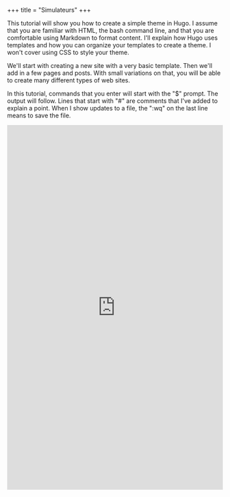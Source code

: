 +++
title = "Simulateurs"
+++

This tutorial will show you how to create a simple theme in Hugo. I assume that you are familiar with HTML, the bash command line, and that you are comfortable using Markdown to format content. I'll explain how Hugo uses templates and how you can organize your templates to create a theme. I won't cover using CSS to style your theme.

We'll start with creating a new site with a very basic template. Then we'll add in a few pages and posts. With small variations on that, you will be able to create many different types of web sites.

In this tutorial, commands that you enter will start with the "$" prompt. The output will follow. Lines that start with "#" are comments that I've added to explain a point. When I show updates to a file, the ":wq" on the last line means to save the file.

 <div id="example1-container" markdown = "1">
<iframe id="example1" src="https://investastuces.shinyapps.io/test/" style="border: none; width: 100%; height: 850px" frameborder="0" markdown = "1"></iframe>
</div>
